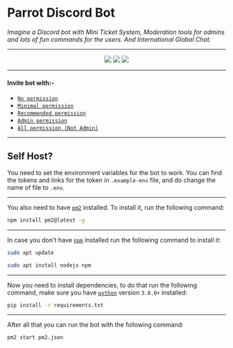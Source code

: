 # Parrot Discord Bot

*Imagine a Discord bot with Mini Ticket System, Moderation tools for admins and lots of fun commands for the users. And International Global Chat.*

---

<p align="center"><img src="https://top.gg/api/widget/servers/800780974274248764.svg"> <img src="https://top.gg/api/widget/upvotes/800780974274248764.svg"> <img src="https://top.gg/api/widget/owner/800780974274248764.svg"></p>

---

#### Invite bot with:-

- [`No permission`](https://discord.com/api/oauth2/authorize?client_id=800780974274248764&permissions=0&scope=bot%20applications.commands)
- [`Minimal permission`](https://discord.com/api/oauth2/authorize?client_id=800780974274248764&permissions=385088&scope=bot%20applications.commands)
- [`Recommended permission`](https://discord.com/api/oauth2/authorize?client_id=800780974274248764&permissions=2013651062&scope=bot%20applications.commands)
- [`Admin permission`](https://discord.com/api/oauth2/authorize?client_id=800780974274248764&permissions=8&scope=bot%20applications.commands)
- [`All permission (Not Admin)`](https://discord.com/api/oauth2/authorize?client_id=800780974274248764&permissions=545460846583&scope=bot%20applications.commands)

---

## Self Host?

You need to set the environment variables for the bot to work. You can find the tokens and links for the token in `.example-env` file, and do change the name of file to `.env`.

---

You also need to have [`pm2`](https://pm2.keymetrics.io/docs/usage/quick-start/) installed. To install it, run the following command:

```bash
npm install pm2@latest -g
```

---

In case you don't have [`npm`](https://docs.npmjs.com/) installed run the following command to install it:

```bash
sudo apt update
```

```bash
sudo apt install nodejs npm
```

---

Now you need to install dependencies, to do that run the following command, make sure you have [`python`](https://www.python.org/) version `3.8.0+` installed:

```bash
pip install -r requirements.txt
```

---

After all that you can run the bot with the following command:

```bash
pm2 start pm2.json
```
